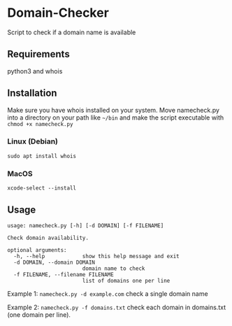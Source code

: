 # Domain-Checker
Script to check if a domain name is available

## Requirements
python3 and whois

## Installation
Make sure you have whois installed on your system. Move namecheck.py into a directory on your path like `~/bin` and make the script executable with `chmod +x namecheck.py`

### Linux (Debian)

`sudo apt install whois`

### MacOS

`xcode-select --install`

## Usage
```
usage: namecheck.py [-h] [-d DOMAIN] [-f FILENAME]

Check domain availability.

optional arguments:
  -h, --help            show this help message and exit
  -d DOMAIN, --domain DOMAIN
                        domain name to check
  -f FILENAME, --filename FILENAME
                        list of domains one per line
```
Example 1: `namecheck.py -d example.com` check a single domain name

Example 2: `namecheck.py -f domains.txt` check each domain in domains.txt (one domain per line).
